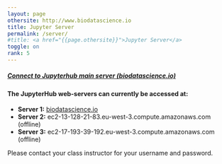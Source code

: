 ```yaml
---
layout: page
othersite: http://www.biodatascience.io
title: Jupyter Server
permalink: /server/
#title: <a href="{{page.othersite}}">Jupyter Server</a>
toggle: on
rank: 5
---
```


##### <a href="{{page.othersite}}">Connect to Jupyterhub main server (biodatascience.io)</a>

#### The JupyterHub web-servers can currently be accessed at:
  - **Server 1:** <a href="{{page.othersite}}"> biodatascience.io</a>
  - **Server 2:** ec2-13-128-21-83.eu-west-3.compute.amazonaws.com (offline)
  - **Server 3:** ec2-17-193-39-192.eu-west-3.compute.amazonaws.com (offline)

Please contact your class instructor for your username and password.
